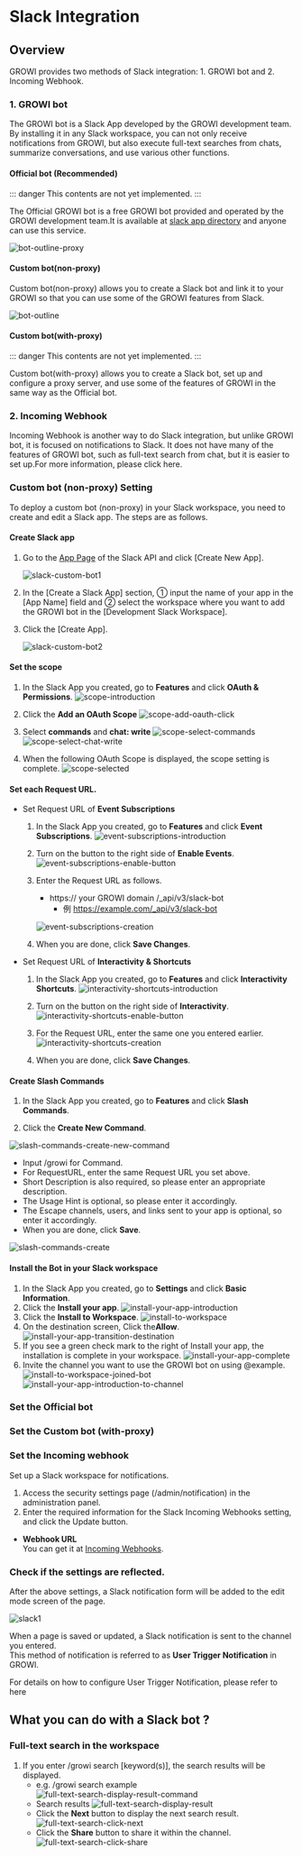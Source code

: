 # Slack Integration

## Overview

GROWI provides two methods of Slack integration: 1. GROWI bot and 2. Incoming Webhook.

### 1. GROWI bot

The GROWI bot is a Slack App developed by the GROWI development team. By installing it in any Slack workspace, you can not only receive notifications from GROWI, but also execute full-text searches from chats, summarize conversations, and use various other functions.

#### Official bot (Recommended)

::: danger
This contents are not yet implemented.
:::

The Official GROWI bot is a free GROWI bot provided and operated by the GROWI development team.It is available at [slack app directory](https://wsgrowi.slack.com/apps) and anyone can use this service.

<!--以下の図は暫定的なものです。https://youtrack.weseek.co.jp/issue/GW-5421 で差し替えます。-->

![bot-outline-proxy](../../../ja/admin-guide/management-cookbook/images/bot-outline-proxy.png)

#### Custom bot(non-proxy)

Custom bot(non-proxy) allows you to create a Slack bot and link it to your GROWI so that you can use some of the GROWI features from Slack.

<!--以下の図は暫定的なものです。https://youtrack.weseek.co.jp/issue/GW-5421 で差し替えます。-->

![bot-outline](../../../ja/admin-guide/management-cookbook/images/bot-outline.png)

#### Custom bot(with-proxy)

::: danger
This contents are not yet implemented.
:::

Custom bot(with-proxy) allows you to create a Slack bot, set up and configure a proxy server, and use some of the features of GROWI in the same way as the Official bot.

### 2. Incoming Webhook

<!-- リンク未実装: external-notification がまだ en では書かれていないため。 -->

Incoming Webhook is another way to do Slack integration, but unlike GROWI bot, it is focused on notifications to Slack. It does not have many of the features of GROWI bot, such as full-text search from chat, but it is easier to set up.For more information, please click here.

<!-- [通知の種類/設定方法](/ja/admin-guide/management-cookbook/external-notification.html#通知の種類-設定方法). -->

### Custom bot (non-proxy) Setting

To deploy a custom bot (non-proxy) in your Slack workspace, you need to create and edit a Slack app. The steps are as follows.

#### Create Slack app

1. Go to the [App Page](https://api.slack.com/apps) of the Slack API and click [Create New App].

   ![slack-custom-bot1](../../../ja/admin-guide/management-cookbook/images/slack-custom-bot1.png)

2. In the [Create a Slack App] section, ① input the name of your app in the [App Name] field and ② select the workspace where you want to add the GROWI bot in the [Development Slack Workspace].

3. Click the [Create App].

   ![slack-custom-bot2](../../../ja/admin-guide/management-cookbook/images/slack-custom-bot2.png)

#### Set the scope

1. In the Slack App you created, go to **Features** and click **OAuth & Permissions**.
   ![scope-introduction](../../../ja/admin-guide/management-cookbook//images/scope-introduction.png)
1. Click the **Add an OAuth Scope**
   ![scope-add-oauth-click](../../../ja/admin-guide/management-cookbook//images/scope-add-oauth-click.png)
1. Select **commands** and **chat: write**
   ![scope-select-commands](../../../ja/admin-guide/management-cookbook//images/scope-select-commands.png)
   ![scope-select-chat-write](../../../ja/admin-guide/management-cookbook//images/scope-add-chat-write.png)

1. When the following OAuth Scope is displayed, the scope setting is complete.
   ![scope-selected](../../../ja/admin-guide/management-cookbook//images/scope-selected.png)

#### Set each Request URL.

- Set Request URL of **Event Subscriptions**

  1. In the Slack App you created, go to **Features** and click **Event Subscriptions**.
     ![event-subscriptions-introduction](../../../ja/admin-guide/management-cookbook/images/event-subscriptions-introduction.png)

  1. Turn on the button to the right side of **Enable Events**.
     ![event-subscriptions-enable-button](../../../ja/admin-guide/management-cookbook/images/event-sucscriptions-enable-button.png)

  1. Enter the Request URL as follows.

     - https:// your GROWI domain /\_api/v3/slack-bot
       - 例 https://example.com/_api/v3/slack-bot

     ![event-subscriptions-creation](../../../ja/admin-guide/management-cookbook/images/event-sucscriptions-creation.png)

  1. When you are done, click **Save Changes**.

- Set Request URL of **Interactivity & Shortcuts**

  1. In the Slack App you created, go to **Features** and click **Interactivity Shortcuts**.
     ![interactivity-shortcuts-introduction](../../../ja/admin-guide/management-cookbook/images/interactivity-shortcuts-introduction.png)

  1. Turn on the button on the right side of **Interactivity**.
     ![interactivity-shortcuts-enable-button](../../../ja/admin-guide/management-cookbook/images/interactivity-shortcuts-enable-button.png)

  1. For the Request URL, enter the same one you entered earlier.
     ![interactivity-shortcuts-creation](../../../ja/admin-guide/management-cookbook/images/interactivity-shortcuts-creation.png)

  1. When you are done, click **Save Changes**.

#### Create Slash Commands

1. In the Slack App you created, go to **Features** and click **Slash Commands**.

<!-- ![slash-commands-introduction](../../../ja/admin-guide/management-cookbook/images/slash-commands-introduction.png) -->

2. Click the **Create New Command**.

![slash-commands-create-new-command](../../../ja/admin-guide/management-cookbook/images/slash-commands-create-new-command.png)

- Input /growi for Command.
- For RequestURL, enter the same Request URL you set above.
- Short Description is also required, so please enter an appropriate description.
- The Usage Hint is optional, so please enter it accordingly.
- The Escape channels, users, and links sent to your app is optional, so enter it accordingly.
- When you are done, click **Save**.

![slash-commands-create](../../../ja/admin-guide/management-cookbook/images/slash-commands-create.png)

#### Install the Bot in your Slack workspace

1. In the Slack App you created, go to **Settings** and click **Basic Information**.
1. Click the **Install your app**.
   ![install-your-app-introduction](../../../ja/admin-guide/management-cookbook/images/install-your-app-introduction.png)
1. Click the **Install to Workspace**.
   ![install-to-workspace](../../../ja/admin-guide/management-cookbook/images/install-to-workspace.png)
1. On the destination screen, Click the**Allow**.
   ![install-your-app-transition-destination](../../../ja/admin-guide/management-cookbook/images/install-your-app-transition-destination.png)
1. If you see a green check mark to the right of Install your app, the installation is complete in your workspace.
   ![install-your-app-complete](../../../ja/admin-guide/management-cookbook/images/install-your-app-complete.png)
1. Invite the channel you want to use the GROWI bot on using @example.
   ![install-to-workspace-joined-bot](../../../ja/admin-guide/management-cookbook/images/install-to-workspace-joined-bot.png)
   ![install-your-app-introduction-to-channel](../../../ja/admin-guide/management-cookbook/images/install-your-app-introduction-to-channel.png)

### Set the Official bot

### Set the Custom bot (with-proxy)

<!-- TODO: GW-5372 「Slack/Mattermost への通知」の内容を適切なタイトルの下に移動させる -->

### Set the Incoming webhook

<!-- TODO: GW-5372 「Slack/Mattermost への通知」の内容を適切なタイトルの下に移動させる -->

Set up a Slack workspace for notifications.

1. Access the security settings page (/admin/notification) in the administration panel.
1. Enter the required information for the Slack Incoming Webhooks setting, and click the Update button.

- **Webhook URL**  
  You can get it at [Incoming Webhooks](https://slack.com/services/new/incoming-webhook).

### Check if the settings are reflected.

After the above settings, a Slack notification form will be added to the edit mode screen of the page.

![slack1](../../../ja/admin-guide/management-cookbook/images/slack1.png)

When a page is saved or updated, a Slack notification is sent to the channel you entered.  
This method of notification is referred to as **User Trigger Notification** in GROWI.

<!-- リンク未実装: external-notification がまだ en では書かれていないため。 -->

For details on how to configure User Trigger Notification, please refer to here

## What you can do with a Slack bot ?

### Full-text search in the workspace

1. If you enter /growi search [keyword(s)], the search results will be displayed.
   - e.g. /growi search example
     ![full-text-search-display-result-command](../../../ja/admin-guide/management-cookbook/images/full-text-search-display-result-command.png)
   - Search results
     ![full-text-search-display-result](../../../ja/admin-guide/management-cookbook/images/full-text-search-display-result.png)
   - Click the **Next** button to display the next search result.
     ![full-text-search-click-next](../../../ja/admin-guide/management-cookbook/images/full-text-search-click-next.png)
   - Click the **Share** button to share it within the channel.
     ![full-text-search-click-share](../../../ja/admin-guide/management-cookbook/images/full-text-search-click-share.png)

<!-- ### 複数ワークスペースの横断検索 (TBD) -->

<!-- ### Slack ログの記録 (TBD) -->
